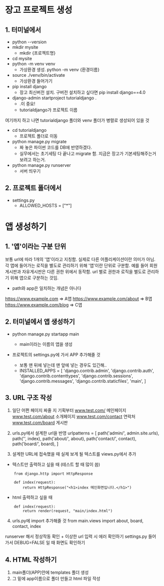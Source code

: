 # 장고 프로젝트 생성
## 1. 터미널에서
- python --version
- mkdir mysite
    - mkdir {프로젝트명}
- cd mysite
- python -m venv venv
    - 가상환경 생성. python -m venv {환경이름}
- source ./venv/bin/activate
    - 가상환경 들어가기
- pip install django
    - 장고 최신버전 설치. 구버전 설치하고 싶다면 pip install django==4.0
- django-admin startproject tutorialdjango .
    - .이 중요!
    - tutorialdjango가 프로젝트 이름

여기까지 하고 나면 tutorialdjango 폴더와 venv 폴더가 병렬로 생성되어 있을 것

- cd tutorialdjango
    - 프로젝트 폴더로 이동
- python manage.py migrate
    - 짜 놓은 파이썬 코드를 DB에 반영하겠다.
    - 실무에서는 초기세팅 다 끝나고 migrate 함. 지금은 장고가 기본세팅해주는거 보려고 하는거.
- python manage.py runserver
    - 서버 띄우기

## 2. 프로젝트 폴더에서
- settings.py
    - ALLOWED_HOSTS = ["*"]



# 앱 생성하기
## 1. '앱'이라는 구분 단위
보통 url에 따라 1개의 '앱'이라고 지칭함.
실제로 다른 어플리케이션이란 의미가 아님.
각 앱에 들어가는 로직을 별도로 관리하기 위해 '앱'이란 단위로 구분함.
예를 들어 회원게시판과 자유게시판은 다른 권한 위에서 동작함.
url 별로 권한과 로직을 별도로 관리하기 위해 앱으로 구분하는 것임.
+ path와 app은 일치하는 개념은 아니다

https://www.example.com => A앱
https://www.example.com/about => B앱
https://www.example.com/blog => C앱

## 2. 터미널에서 앱 생성하기
- python manage.py startapp main
    - main이라는 이름의 앱을 생성

- 프로젝트의 settings.py에 가서 APP 추가해줄 것
    - 보통 맨 뒤에 넣는데 맨 앞에 넣는 경우도 있긴해..
    - INSTALLED_APPS = [
        'django.contrib.admin',
        'django.contrib.auth',
        'django.contrib.contenttypes',
        'django.contrib.sessions',
        'django.contrib.messages',
        'django.contrib.staticfiles',
        'main',
    ]

## 3. URL 구조 작성
1. 일단 어쩐 페이지 짜줄 지 기획부터
www.test.com/           메인페이지
www.test.com/about      소개페이지
www.test.com/contact    연락처
www.test.com/board      게시판

2. urls.py에서 설계한 url을 반영
urlpatterns = [
    path('admin/', admin.site.urls),
    path('', index),
    path('about/', about),
    path('contact/', contact),
    path('board/', board),
]

3. 설계한 URL에 접속했을 때 실제 보게 될 텍스트를 views.py에서 추가
- 텍스트만 출력하고 싶을 때 (테스트 할 때 많이 씀)
```
    from django.http import HttpResponse

    def index(request):
        return HttpResponse("<h1>index 메인화면입니다.</h1>")
```
- html 출력하고 싶을 때
```
    def index(request):
        return render(request, "main/index.html")
```

4. urls.py에 import 추가해줄 것
from main.views import about, board, contact, index

runserver 해서 정상작동 확인 + 이상한 url 입력 시 에러 확인하기
settings.py 들어가서 DEBUG=FALSE 일 때 화면도 확인하기

## 4. HTML 작성하기
1. main폴더(APP)안에 templates 폴더 생성
2. 그 밑에 app이름으로 폴더 만들고 html 파일 작성